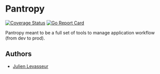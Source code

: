 # Pantropy

[![Coverage Status](https://coveralls.io/repos/github/julienlevasseur/Pantropy/badge.svg?branch=master)](https://coveralls.io/github/julienlevasseur/Pantropy?branch=master)
[![Go Report Card](https://goreportcard.com/badge/github.com/julienlevasseur/Pantropy)](https://goreportcard.com/badge/github.com/julienlevasseur/Pantropy)

Pantropy meant to be a full set of tools to manage application workflow (from dev to prod).

## Authors

- [Julien Levasseur](https://github.com/julienlevasseur)
